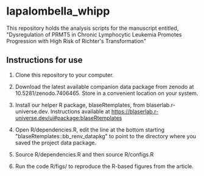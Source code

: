 
# lapalombella_whipp

This repository holds the analysis scripts for the manuscript entitled, "Dysregulation of PRMT5 in Chronic Lymphocytic Leukemia Promotes Progression with High Risk of Richter's Transformation"

## Instructions for use

1.  Clone this repository to your computer.

2.  Download the latest available companion data package from zenodo at 10.5281/zenodo.7406465.  Store in a convenient location on your system.

3.  Install our helper R package, blaseRtemplates, from blaserlab.r-universe.dev.  Instructions available at https://blaserlab.r-universe.dev/ui#package:blaseRtemplates 

4.  Open R/dependencies.R, edit the line at the bottom starting "blaseRtemplates::bb_renv_datapkg" to point to the directory where you saved the project data package.

5.  Source R/dependencies.R and then source R/configs.R

6.  Run the code R/figs/ to reproduce the R-based figures from the article.







